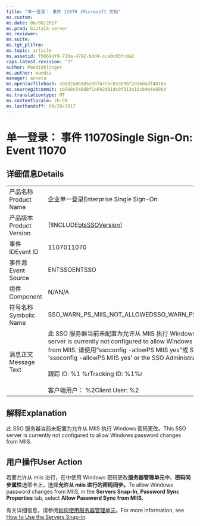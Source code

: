 ```yaml
---
title: "单一登录： 事件 11070 |Microsoft 文档"
ms.custom: 
ms.date: 06/08/2017
ms.prod: biztalk-server
ms.reviewer: 
ms.suite: 
ms.tgt_pltfrm: 
ms.topic: article
ms.assetid: fb669df9-710a-4792-bdd4-cca0c03fcda2
caps.latest.revision: "7"
author: MandiOhlinger
ms.author: mandia
manager: anneta
ms.openlocfilehash: cb0d2a868d5c8bf47cbcb5389bf2d16dadf4010a
ms.sourcegitcommit: cb908c540d8f1a692d01dc8f313e16cb4b4e696d
ms.translationtype: MT
ms.contentlocale: zh-CN
ms.lasthandoff: 09/20/2017
---
```

# <a name="single-sign-on-event-11070"></a><span data-ttu-id="0b5ff-102">单一登录： 事件 11070</span><span class="sxs-lookup"><span data-stu-id="0b5ff-102">Single Sign-On: Event 11070</span></span>
## <a name="details"></a><span data-ttu-id="0b5ff-103">详细信息</span><span class="sxs-lookup"><span data-stu-id="0b5ff-103">Details</span></span>  
  
|||  
|-|-|  
|<span data-ttu-id="0b5ff-104">产品名称</span><span class="sxs-lookup"><span data-stu-id="0b5ff-104">Product Name</span></span>|<span data-ttu-id="0b5ff-105">企业单一登录</span><span class="sxs-lookup"><span data-stu-id="0b5ff-105">Enterprise Single Sign-On</span></span>|  
|<span data-ttu-id="0b5ff-106">产品版本</span><span class="sxs-lookup"><span data-stu-id="0b5ff-106">Product Version</span></span>|[!INCLUDE[btsSSOVersion](../includes/btsssoversion-md.md)]|  
|<span data-ttu-id="0b5ff-107">事件 ID</span><span class="sxs-lookup"><span data-stu-id="0b5ff-107">Event ID</span></span>|<span data-ttu-id="0b5ff-108">11070</span><span class="sxs-lookup"><span data-stu-id="0b5ff-108">11070</span></span>|  
|<span data-ttu-id="0b5ff-109">事件源</span><span class="sxs-lookup"><span data-stu-id="0b5ff-109">Event Source</span></span>|<span data-ttu-id="0b5ff-110">ENTSSO</span><span class="sxs-lookup"><span data-stu-id="0b5ff-110">ENTSSO</span></span>|  
|<span data-ttu-id="0b5ff-111">组件</span><span class="sxs-lookup"><span data-stu-id="0b5ff-111">Component</span></span>|<span data-ttu-id="0b5ff-112">N/A</span><span class="sxs-lookup"><span data-stu-id="0b5ff-112">N/A</span></span>|  
|<span data-ttu-id="0b5ff-113">符号名称</span><span class="sxs-lookup"><span data-stu-id="0b5ff-113">Symbolic Name</span></span>|<span data-ttu-id="0b5ff-114">SSO_WARN_PS_MIIS_NOT_ALLOWED</span><span class="sxs-lookup"><span data-stu-id="0b5ff-114">SSO_WARN_PS_MIIS_NOT_ALLOWED</span></span>|  
|<span data-ttu-id="0b5ff-115">消息正文</span><span class="sxs-lookup"><span data-stu-id="0b5ff-115">Message Text</span></span>|<span data-ttu-id="0b5ff-116">此 SSO 服务器当前未配置为允许从 MIIS 执行 Windows 密码更改。</span><span class="sxs-lookup"><span data-stu-id="0b5ff-116">This SSO server is currently not configured to allow Windows password changes from MIIS.</span></span> <span data-ttu-id="0b5ff-117">请使用“ssoconfig -allowPS MIIS yes”或 SSO 管理 MMC。%r</span><span class="sxs-lookup"><span data-stu-id="0b5ff-117">Use 'ssoconfig -allowPS MIIS yes' or the SSO Administration MMC.%r</span></span><br /><br /> <span data-ttu-id="0b5ff-118">跟踪 ID: %1 %r</span><span class="sxs-lookup"><span data-stu-id="0b5ff-118">Tracking ID: %1%r</span></span><br /><br /> <span data-ttu-id="0b5ff-119">客户端用户： %2</span><span class="sxs-lookup"><span data-stu-id="0b5ff-119">Client User: %2</span></span>|  
  
## <a name="explanation"></a><span data-ttu-id="0b5ff-120">解释</span><span class="sxs-lookup"><span data-stu-id="0b5ff-120">Explanation</span></span>  
 <span data-ttu-id="0b5ff-121">此 SSO 服务器当前未配置为允许从 MIIS 执行 Windows 密码更改。</span><span class="sxs-lookup"><span data-stu-id="0b5ff-121">This SSO server is currently not configured to allow Windows password changes from MIIS.</span></span>  
  
## <a name="user-action"></a><span data-ttu-id="0b5ff-122">用户操作</span><span class="sxs-lookup"><span data-stu-id="0b5ff-122">User Action</span></span>  
 <span data-ttu-id="0b5ff-123">若要允许从 miis 进行，在中使用 Windows 密码更改**服务器管理单元中**，**密码同步属性**选项卡上，选择**允许从 miis 进行的密码同步。**</span><span class="sxs-lookup"><span data-stu-id="0b5ff-123">To allow Windows password changes from MIIS, in the **Servers Snap-In**, **Password Sync Properties** tab, select **Allow Password Sync from MIIS.**</span></span>  
  
 <span data-ttu-id="0b5ff-124">有关详细信息，请参阅[如何使用服务器管理单元](../core/how-to-use-the-servers-snap-in.md)。</span><span class="sxs-lookup"><span data-stu-id="0b5ff-124">For more information, see [How to Use the Servers Snap-in](../core/how-to-use-the-servers-snap-in.md).</span></span>